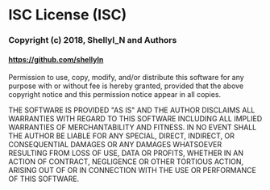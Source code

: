# ISC License (ISC)

### Copyright (c) 2018, Shellyl_N and Authors
#### https://github.com/shellyln

Permission to use, copy, modify, and/or distribute this software for any purpose with or without fee is hereby
granted, provided that the above copyright notice and this permission notice appear in all copies.

THE SOFTWARE IS PROVIDED "AS IS" AND THE AUTHOR DISCLAIMS ALL WARRANTIES WITH REGARD TO THIS SOFTWARE INCLUDING
ALL IMPLIED WARRANTIES OF MERCHANTABILITY AND FITNESS. IN NO EVENT SHALL THE AUTHOR BE LIABLE FOR ANY SPECIAL,
DIRECT, INDIRECT, OR CONSEQUENTIAL DAMAGES OR ANY DAMAGES WHATSOEVER RESULTING FROM LOSS OF USE, DATA OR PROFITS,
WHETHER IN AN ACTION OF CONTRACT, NEGLIGENCE OR OTHER TORTIOUS ACTION, ARISING OUT OF OR IN CONNECTION WITH THE USE
OR PERFORMANCE OF THIS SOFTWARE.